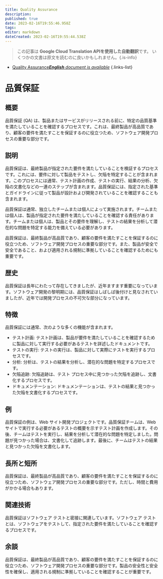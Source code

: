 ```yaml
---
title: Quality Assurance
description: 
published: true
date: 2023-02-16T19:55:46.958Z
tags: 
editor: markdown
dateCreated: 2023-02-16T19:55:44.538Z
---
```


> この記事は **Google Cloud Translation APIを使用した自動翻訳**です。
いくつかの文書は原文を読むのに良いかもしれません。{.is-info}



- [Quality Assurance***English** document is available*](/en/Knowledge-base/Dictionary/quality-assurance)
{.links-list}


# 品質保証

## 概要
品質保証 (QA) は、製品またはサービスがリリースされる前に、特定の品質基準を満たしていることを確認するプロセスです。これは、最終製品が高品質であり、顧客の要件を満たすことを保証するのに役立つため、ソフトウェア開発プロセスの重要な部分です。

## 説明
品質保証は、最終製品が指定された要件を満たしていることを検証するプロセスです。これには、要件に対して製品をテストし、欠陥を特定することが含まれます。このプロセスには通常、テスト計画の作成、テストの実行、結果の分析、欠陥の文書化などの一連のステップが含まれます。品質保証には、指定された基準とガイドラインに従って製品が設計および開発されていることを確認することも含まれます。

品質保証は通常、独立したチームまたは個人によって実施されます。チームまたは個人は、製品が指定された要件を満たしていることを確認する責任があります。チームまたは個人は、製品とその要件を理解し、テストの結果を分析して潜在的な問題を特定する能力を備えている必要があります。

品質保証は、最終製品が高品質であり、顧客の要件を満たすことを保証するのに役立つため、ソフトウェア開発プロセスの重要な部分です。また、製品が安全で安全であること、および適用される規制に準拠していることを確認するためにも重要です。

## 歴史
品質保証は長年にわたって存在してきましたが、近年ますます重要になっています。ソフトウェア開発の黎明期には、品質保証はしばしば後付けと見なされていましたが、近年では開発プロセスの不可欠な部分になっています。

## 特徴
品質保証には通常、次のような多くの機能が含まれます。

- テスト計画: テスト計画は、製品が要件を満たしていることを確認するために製品に対して実行する必要があるテストを詳述したドキュメントです。
- テストの実行: テストの実行は、製品に対して実際にテストを実行するプロセスです。
- 分析: 分析は、テストの結果を分析し、潜在的な問題を特定するプロセスです。
- 欠陥追跡: 欠陥追跡は、テスト プロセス中に見つかった欠陥を追跡し、文書化するプロセスです。
- ドキュメンテーション: ドキュメンテーションは、テストの結果と見つかった欠陥を文書化するプロセスです。

## 例
品質保証の例は、Web サイト開発プロジェクトです。品質保証チームは、Web サイトで実行する必要があるテストの概要を示すテスト計画を作成します。その後、チームはテストを実行し、結果を分析して潜在的な問題を特定しました。問題が見つかった場合は、文書化して追跡します。最後に、チームはテストの結果と見つかった欠陥を文書化します。

## 長所と短所
品質保証は、最終製品が高品質であり、顧客の要件を満たすことを保証するのに役立つため、ソフトウェア開発プロセスの重要な部分です。ただし、時間と費用がかかる場合もあります。

## 関連技術
品質保証はソフトウェア テストと密接に関連しています。ソフトウェア テストとは、ソフトウェアをテストして、指定された要件を満たしていることを確認するプロセスです。

## 余談
品質保証は、最終製品が高品質であり、顧客の要件を満たすことを保証するのに役立つため、ソフトウェア開発プロセスの重要な部分です。製品の安全性と安全性を確保し、適用される規制に準拠していることを確認することが重要です。